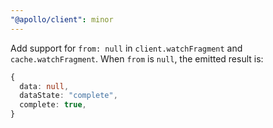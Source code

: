 ```yaml
---
"@apollo/client": minor
---
```


Add support for `from: null` in `client.watchFragment` and `cache.watchFragment`. When `from` is `null`, the emitted result is:

```ts
{
  data: null,
  dataState: "complete",
  complete: true,
}
```
